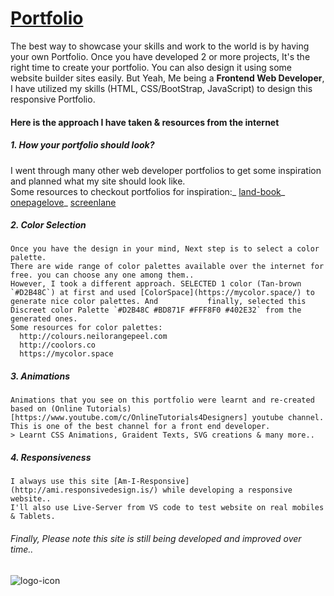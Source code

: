 # [Portfolio](https://dawood.netlify.app/)
  The best way to showcase your skills and work to the world is by having your own Portfolio.
  Once you have developed 2 or more projects, It's the right time to create your portfolio.
  You can also design it using some website builder sites easily. But Yeah, Me being a **Frontend Web Developer**, I have utilized my skills (HTML, CSS/BootStrap, JavaScript) to     design this responsive Portfolio.

#### Here is the approach I have taken & resources from the internet

##### 1. How your portfolio should look?
I went through many other web developer portfolios to get some inspiration and planned what my site should look like. <br />
Some resources to checkout portfolios for inspiration:_
[land-book](https://land-book.com/gallery/portfolios?from=month&order=popular)_
[onepagelove](https://onepagelove.com/inspiration/portfolio)_
[screenlane](https://screenlane.com/platform/marketing-sites/)

##### 2. Color Selection
    Once you have the design in your mind, Next step is to select a color palette.
    There are wide range of color palettes available over the internet for free. you can choose any one among them..
    However, I took a different approach. SELECTED 1 color (Tan-brown `#D2B48C`) at first and used [ColorSpace](https://mycolor.space/) to generate nice color palettes. And           finally, selected this Discreet color Palette `#D2B48C #BD871F #FFF8F0 #402E32` from the generated ones.
    Some resources for color palettes:
      http://colours.neilorangepeel.com
      http://coolors.co
      https://mycolor.space

##### 3. Animations
    Animations that you see on this portfolio were learnt and re-created based on (Online Tutorials)[https://www.youtube.com/c/OnlineTutorials4Designers] youtube channel. 
    This is one of the best channel for a front end developer.
    > Learnt CSS Animations, Graident Texts, SVG creations & many more..

##### 4. Responsiveness
    I always use this site [Am-I-Responsive](http://ami.responsivedesign.is/) while developing a responsive website..
    I'll also use Live-Server from VS code to test website on real mobiles & Tablets.

###### Finally, Please note this site is still being developed and improved over time..

![logo-icon](https://user-images.githubusercontent.com/33810029/132158329-7b3d089c-a692-4f04-89b7-63a7630a10e3.PNG)
